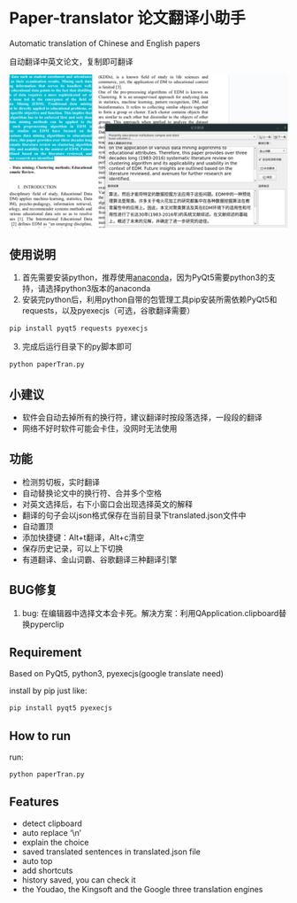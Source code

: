 # Paper-translator 论文翻译小助手
	
Automatic translation of Chinese and English papers

自动翻译中英文论文，复制即可翻译

![example](./doc/example.png)

## 使用说明

1. 首先需要安装python，推荐使用[anaconda][1]，因为PyQt5需要python3的支持，请选择python3版本的anaconda
2. 安装完python后，利用python自带的包管理工具pip安装所需依赖PyQt5和requests，以及pyexecjs（可选，谷歌翻译需要）
```bash
pip install pyqt5 requests pyexecjs
```
3. 完成后运行目录下的py脚本即可
```bash
python paperTran.py
```

## 小建议
- 软件会自动去掉所有的换行符，建议翻译时按段落选择，一段段的翻译
- 网络不好时软件可能会卡住，没网时无法使用


## 功能
- 检测剪切板，实时翻译
- 自动替换论文中的换行符、合并多个空格
- 对英文选择后，右下小窗口会出现选择英文的解释
- 翻译的句子会以json格式保存在当前目录下translated.json文件中
- 自动置顶
- 添加快捷键：Alt+t翻译，Alt+c清空
- 保存历史记录，可以上下切换
- 有道翻译、金山词霸、谷歌翻译三种翻译引擎

## BUG修复
1. bug: 在编辑器中选择文本会卡死。解决方案：利用QApplication.clipboard替换pyperclip

## Requirement
Based on PyQt5, python3, pyexecjs(google translate need)

install by pip just like:
```bash
pip install pyqt5 pyexecjs
```

## How to run
run:
```bash
python paperTran.py
```

## Features
- detect clipboard
- auto replace ‘\n’
- explain the choice 
- saved translated sentences in translated.json file
- auto top
- add shortcuts
- history saved, you can check it
- the Youdao, the Kingsoft and the Google three translation engines

[1]: https://www.anaconda.com/download/